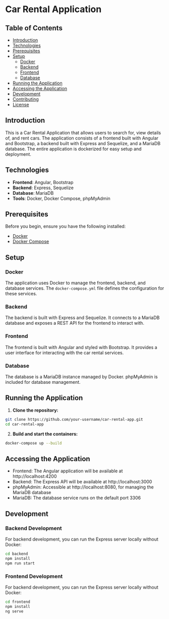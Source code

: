 # Car Rental Application

## Table of Contents

- [Introduction](#introduction)
- [Technologies](#technologies)
- [Prerequisites](#prerequisites)
- [Setup](#setup)
  - [Docker](#docker)
  - [Backend](#backend)
  - [Frontend](#frontend)
  - [Database](#database)
- [Running the Application](#running-the-application)
- [Accessing the Application](#accessing-the-application)
- [Development](#development)
- [Contributing](#contributing)
- [License](#license)

## Introduction

This is a Car Rental Application that allows users to search for, view details of, and rent cars. The application consists of a frontend built with Angular and Bootstrap, a backend built with Express and Sequelize, and a MariaDB database. The entire application is dockerized for easy setup and deployment.

## Technologies

- **Frontend**: Angular, Bootstrap
- **Backend**: Express, Sequelize
- **Database**: MariaDB
- **Tools**: Docker, Docker Compose, phpMyAdmin

## Prerequisites

Before you begin, ensure you have the following installed:

- [Docker](https://www.docker.com/get-started)
- [Docker Compose](https://docs.docker.com/compose/install/)

## Setup

### Docker
The application uses Docker to manage the frontend, backend, and database services. The `docker-compose.yml` file defines the configuration for these services.

### Backend
The backend is built with Express and Sequelize. It connects to a MariaDB database and exposes a REST API for the frontend to interact with.

### Frontend
The frontend is built with Angular and styled with Bootstrap. It provides a user interface for interacting with the car rental services.

### Database
The database is a MariaDB instance managed by Docker. phpMyAdmin is included for database management.

## Running the Application

1. **Clone the repository:**
```bash
git clone https://github.com/your-username/car-rental-app.git
cd car-rental-app
```

2. **Build and start the containers:**
```bash
docker-compose up --build
```

## Accessing the Application
- Frontend: The Angular application will be available at http://localhost:4200
- Backend: The Express API will be available at http://localhost:3000
- phpMyAdmin: Accessible at http://localhost:8080, for managing the MariaDB database
- MariaDB: The database service runs on the default port 3306

## Development

### Backend Development
For backend development, you can run the Express server locally without Docker:
```bash
cd backend
npm install
npm run start
```
### Frontend Development
For backend development, you can run the Express server locally without Docker:
```bash
cd frontend
npm install
ng serve
```